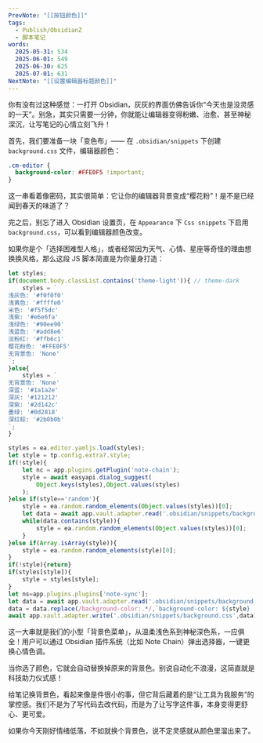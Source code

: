 ```yaml
---
PrevNote: "[[按钮颜色]]"
tags:
  - Publish/ObsidianZ
  - 脚本笔记
words:
  2025-05-31: 534
  2025-06-01: 549
  2025-06-30: 625
  2025-07-01: 631
NextNote: "[[设置编辑器标题颜色]]"
---
```


你有没有过这种感觉：一打开 Obsidian，灰灰的界面仿佛告诉你“今天也是没灵感的一天”。别急，其实只需要一分钟，你就能让编辑器变得粉嫩、治愈、甚至神秘深沉，让写笔记的心情立刻飞升！

首先，我们要准备一块「变色布」—— 在 `.obsidian/snippets` 下创建 `background.css` 文件，编辑器颜色：

```css
.cm-editor {
  background-color: #FFE0F5 !important;
}
```

这一串看着像密码，其实很简单：它让你的编辑器背景变成“樱花粉”！是不是已经闻到春天的味道了？

完之后，别忘了进入 Obsidian 设置页，在 `Appearance` 下 `Css snippets` 下启用 `background.css`，可以看到编辑器颜色改变。

如果你是个「选择困难型人格」，或者经常因为天气、心情、星座等奇怪的理由想换换风格，那么这段 JS 脚本简直是为你量身打造：

```js //templater
let styles;
if(document.body.classList.contains('theme-light')){ // theme-dark
	styles = `
浅灰色: '#f0f0f0'
浅黄色: '#ffffe0'
米色: '#f5f5dc'
浅紫: '#e6e6fa'
浅绿色: '#90ee90'
浅蓝色: '#add8e6'
淡粉红: '#ffb6c1'
樱花粉色: '#FFE0F5'
无背景色: 'None'
`;
}else{
	styles = `
无背景色: 'None'
深蓝: '#1a1a2e'
深灰: '#121212'
深紫: '#2d142c'
墨绿: '#0d2818'
深红棕: '#2b0b0b'
`;
}

styles = ea.editor.yamljs.load(styles);
let style = tp.config.extra?.style;
if(!style){
	let nc = app.plugins.getPlugin('note-chain');
	style = await easyapi.dialog_suggest(
		Object.keys(styles),Object.values(styles)
	);
}else if(style=='random'){
	style = ea.random.random_elements(Object.values(styles))[0];
	let data = await app.vault.adapter.read('.obsidian/snippets/background.css');
	while(data.contains(style)){
		style = ea.random.random_elements(Object.values(styles))[0];
	}
}else if(Array.isArray(style)){
	style = ea.random.random_elements(style)[0];
}
if(!style){return}
if(styles[style]){
	style = styles[style];
}
let ns=app.plugins.plugins['note-sync'];
let data = await app.vault.adapter.read('.obsidian/snippets/background.css')
data = data.replace(/background-color:.*/,`background-color: ${style} !important;`)
await app.vault.adapter.write('.obsidian/snippets/background.css',data);
```

这一大串就是我们的小型「背景色菜单」，从温柔浅色系到神秘深色系，一应俱全！用户可以通过 Obsidian 插件系统（比如 Note Chain）弹出选择器，一键更换心情色调。

当你选了颜色，它就会自动替换掉原来的背景色。别说自动化不浪漫，这简直就是科技助力仪式感！

给笔记换背景色，看起来像是件很小的事，但它背后藏着的是“让工具为我服务”的掌控感。我们不是为了写代码去改代码，而是为了让写字这件事，本身变得更舒心、更可爱。

如果你今天刚好情绪低落，不如就换个背景色，说不定灵感就从颜色里溜出来了。